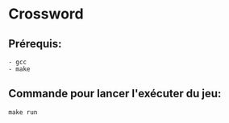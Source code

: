 # Crossword


## Prérequis:
    - gcc
    - make

## Commande pour lancer l'exécuter du jeu:
    make run
